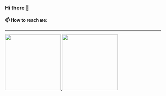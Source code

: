 ### Hi there 👋

#### 📫 How to reach me:

<hr/>

<a href="https://github.com/nikkothari22">
  <img height="180em" src="https://github-readme-stats.vercel.app/api?username=nikkothari22&theme=dark&show_icons=true" />
  <img height="180em" src="https://github-readme-stats.vercel.app/api/top-langs/?username=nikkothari22&theme=dark&layout=compact" />
</a>
